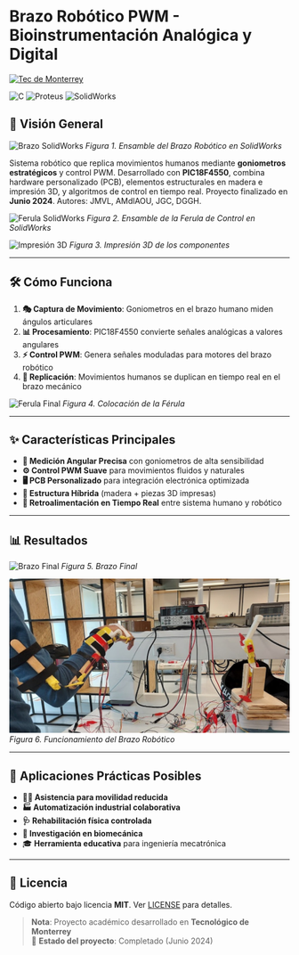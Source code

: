 # Brazo Robótico PWM - Bioinstrumentación Analógica y Digital

[![Tec de Monterrey](https://img.shields.io/badge/Tec%20de%20Monterrey-0066B3?style=flat-square&logoColor=white)](https://tec.mx/)

![C](https://img.shields.io/badge/C-00599C?style=for-the-badge&logo=c&logoColor=white)
![Proteus](https://img.shields.io/badge/Proteus-00A4E4?style=for-the-badge&logo=https://upload.wikimedia.org/wikipedia/en/5/5a/Proteus_Design_Suite_Atom_Logo.png&logoColor=white)
![SolidWorks](https://img.shields.io/badge/SolidWorks-292929?style=for-the-badge&logo=https://cdn.worldvectorlogo.com/logos/solidworks-logo-1.svg&logoColor=white)

## 📌 Visión General  
![Brazo SolidWorks](images/brazo_solid.gif)
*Figura 1. Ensamble del Brazo Robótico en SolidWorks*

Sistema robótico que replica movimientos humanos mediante **goniometros estratégicos** y control PWM. Desarrollado con **PIC18F4550**, combina hardware personalizado (PCB), elementos estructurales en madera e impresión 3D, y algoritmos de control en tiempo real. Proyecto finalizado en **Junio 2024**. Autores: JMVL, AMdlAOU, JGC, DGGH.

![Ferula SolidWorks](images/ferula_solid.gif)
*Figura 2. Ensamble de la Ferula de Control en SolidWorks*

![Impresión 3D](images/impresion3d.gif)
*Figura 3. Impresión 3D de los componentes*

---

## 🛠️ Cómo Funciona  
1. **🎭 Captura de Movimiento**: Goniometros en el brazo humano miden ángulos articulares  
2. **📊 Procesamiento**: PIC18F4550 convierte señales analógicas a valores angulares  
3. **⚡ Control PWM**: Genera señales moduladas para motores del brazo robótico  
4. **🔄 Replicación**: Movimientos humanos se duplican en tiempo real en el brazo mecánico

![Ferula Final](images/ferula_final.gif)
*Figura 4. Colocación de la Férula*

---

## ✨ Características Principales  
- **📐 Medición Angular Precisa** con goniometros de alta sensibilidad  
- **⚙️ Control PWM Suave** para movimientos fluidos y naturales  
- **🖥️ PCB Personalizado** para integración electrónica optimizada  
- **🧱 Estructura Híbrida** (madera + piezas 3D impresas)  
- **🔁 Retroalimentación en Tiempo Real** entre sistema humano y robótico  

---

## 📊 Resultados  

![Brazo Final](images/brazo_final.gif)
*Figura 5. Brazo Final*

![Funcionamiento](images/20240611_091055.jpg)
*Figura 6. Funcionamiento del Brazo Robótico*

---

## 🚀 Aplicaciones Prácticas Posibles
- **🧑‍🦼 Asistencia para movilidad reducida**  
- **🏭 Automatización industrial colaborativa**  
- **🩺 Rehabilitación física controlada**  
- **🔬 Investigación en biomecánica**  
- 🎓 **Herramienta educativa** para ingeniería mecatrónica  

---

## 📜 Licencia  
Código abierto bajo licencia **MIT**. Ver [LICENSE](LICENSE) para detalles.  

> **Nota**: Proyecto académico desarrollado en **Tecnológico de Monterrey**  
> 🔧 **Estado del proyecto**: Completado (Junio 2024)
